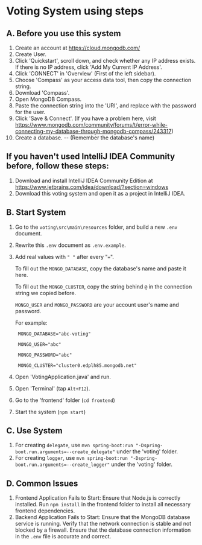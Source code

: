 # Voting System using steps
## A. Before you use this system
1. Create an account at https://cloud.mongodb.com/
2. Create User.
3. Click 'Quickstart', scroll down, and check whether any IP address exists. If there is no IP address, click 'Add My Current IP Address'.
4. Click 'CONNECT' in 'Overview' (First of the left sidebar).
5. Choose 'Compass' as your access data tool, then copy the connection string.
6. Download 'Compass'.
7. Open MongoDB Compass.
8. Paste the connection string into the 'URI', and replace <password> with the password for the user. 
9. Click 'Save & Connect'. (If you have a problem here, visit https://www.mongodb.com/community/forums/t/error-while-connecting-my-database-through-mongodb-compass/243317)
10. Create a database. -- (Remember the database's name)
## If you haven't used IntelliJ IDEA Community before, follow these steps:
1. Download and install IntelliJ IDEA Community Edition at https://www.jetbrains.com/idea/download/?section=windows
2. Download this voting system and open it as a project in IntelliJ IDEA.
## B. Start System
1. Go to the `voting\src\main\resources` folder, and build a new `.env` document.
2. Rewrite this `.env` document as `.env.example`.
3. Add real values with `" "` after every "`=`".
   
   To fill out the `MONGO_DATABASE`, copy the database's name and paste it here.
   
   To fill out the `MONGO_CLUSTER`, copy the string behind `@` in the connection string we copied before.
   
   `MONGO_USER` and `MONGO_PASSWORD` are your account user's name and password.
   
   For example:
   
        MONGO_DATABASE="abc-voting"
   
        MONGO_USER="abc"
   
        MONGO_PASSWORD="abc"
   
        MONGO_CLUSTER="cluster0.edplh85.mongodb.net"
5. Open 'VotingApplication.java' and run.
6. Open 'Terminal' (tap `Alt+F12`).
7. Go to the 'frontend' folder (`cd frontend`)
8. Start the system (`npm start`)
## C. Use System
1. For creating `delegate`, use `mvn spring-boot:run "-Dspring-boot.run.arguments=--create_delegate"` under the 'voting' folder.
2. For creating `logger`, use `mvn spring-boot:run "-Dspring-boot.run.arguments=--create_logger"` under the 'voting' folder.
## D. Common Issues
1. Frontend Application Fails to Start: 
        Ensure that Node.js is correctly installed. Run `npm install` in the frontend folder to install all necessary frontend dependencies.
2. Backend Application Fails to Start: 
        Ensure that the MongoDB database service is running. Verify that the network connection is stable and not blocked by a firewall. Ensure that the database connection information in the `.env` file is accurate and correct.
